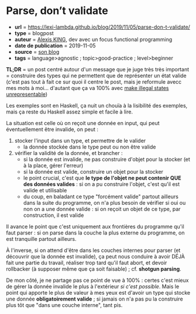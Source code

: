 # Parse, don’t validate

- **url** = https://lexi-lambda.github.io/blog/2019/11/05/parse-don-t-validate/
- **type** = blogpost
- **auteur** = [Alexis KING](https://lexi-lambda.github.io/about.html), dev avec un focus functional programming
- **date de publication** = 2019-11-05
- **source** = [son blog](https://lexi-lambda.github.io/)
- **tags** = language>agnostic ; topic>good-practice ; level>beginner

**TL;DR** = un post centré autour d'un message que je juge très très important = construire des types qui ne permettent que de représenter un état valide (c'est pas tout à fait ce sur quoi il centre le post, mais je reformule avecc mes mots à moi... d'autant que ça va 100% avec [make illegal states unrepresentable](https://fsharpforfunandprofit.com/posts/designing-with-types-making-illegal-states-unrepresentable/))

Les exemples sont en Haskell, ça nuit un chouïa à la lisibilité des exemples, mais ça reste du Haskell assez simple et facile à lire.

La situation est celle où on reçoit une donnée en input, qui peut éventuellement être invalide, on peut :

1. stocker l'input dans un type, et permettre de le valider
    - la donnée stockée dans le type peut ou non être valide
2. vérifier la validité de la donnée, et brancher :
    - si la donnée est invalide, ne pas construire d'objet pour la stocker (et à la place, gérer l'erreur)
    - si la donnée est valide, construire un objet pour la stocker
    - le point crucial, c'est que **le type de l'objet ne peut contenir QUE des données valides** : si on a pu construire l'objet, c'est qu'il est valide et utilisable
    - du coup, en baladant ce type "forcément valide" partout ailleurs dans la suite du programme, on n'a plus besoin de vérifier si oui ou non on a une donnée valide : si on reçoit un objet de ce type, par construction, il est valide

Il avance le point que c'est uniquement aux frontières du programme qu'il faut parser : si on parse dans la couche la plus externe du programme, on est tranquille partout ailleurs.

À l'inverse, si on attend d'être dans les couches internes pour parser (et découvrir que la donnée est invalide), ça peut nous conduire à avoir DÉJÀ fait une partie du travail, réaliser trop tard qu'il faut abort, et devoir rollbacker (à supposer même que ça soit faisable) ; cf. **shotgun parsing**.

De mon côté, je ne partage pas ce point de vue à 100% : certes c'est mieux de gérer la donnée invalide le plus à l'extérieur _si c'est possible_. Mais le point qui apporte le plus de valeur à mes yeux est d'avoir un type qui stocke une donnée **obligatoirement valide** ; si jamais on n'a pas pu la construire plus tôt que "dans une couche interne", tant pis.


